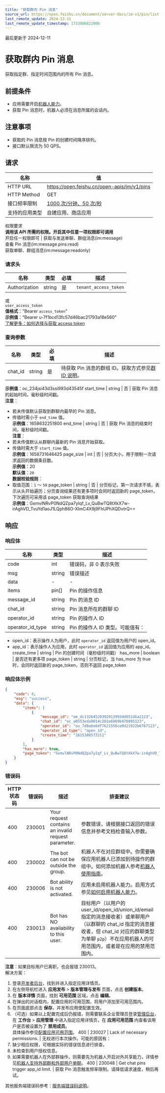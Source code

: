 ```yaml
---
title: "获取群内 Pin 消息"
source_url: https://open.feishu.cn/document/server-docs/im-v1/pin/list
last_remote_update: 2024-12-11
last_remote_update_timestamp: 1733886822000
---
```

最后更新于 2024-12-11

# 获取群内 Pin 消息

获取指定群、指定时间范围内的所有 Pin 消息。

## 前提条件

- 应用需要开启[机器人能力](https://open.feishu.cn/document/uAjLw4CM/ugTN1YjL4UTN24CO1UjN/trouble-shooting/how-to-enable-bot-ability)。
- 获取 Pin 消息时，机器人必须在消息所属的会话内。

## 注意事项

- 获取的 Pin 消息按 Pin 的创建时间降序排列。
- 接口默认限流为 50 QPS。

## 请求
名称 | 值
---|---
HTTP URL | https://open.feishu.cn/open-apis/im/v1/pins
HTTP Method | GET
接口频率限制 | [1000 次/分钟、50 次/秒](https://open.feishu.cn/document/ukTMukTMukTM/uUzN04SN3QjL1cDN)
支持的应用类型 | 自建应用、商店应用
权限要求  
            **调用该 API 所需的权限。开启其中任意一项权限即可调用**  
            开启任一权限即可 | 获取与发送单聊、群组消息(im:message)  
            查看 Pin 消息(im:message.pins:read)  
            获取单聊、群组消息(im:message:readonly)

### 请求头

名称 | 类型 | 必填 | 描述
--- | --- | --- | ---
Authorization | string | 是 | `tenant_access_token`  
或  
`user_access_token`  
**值格式**："Bearer `access_token`"  
**示例值**："Bearer u-7f1bcd13fc57d46bac21793a18e560"  
[了解更多：如何选择与获取 access token](https://open.feishu.cn/document/uAjLw4CM/ugTN1YjL4UTN24CO1UjN/trouble-shooting/how-to-choose-which-type-of-token-to-use)

### 查询参数

名称 | 类型 | 必填 | 描述
--- | --- | --- | ---
chat_id | string | 是 | 待获取 Pin 消息的群组 ID。获取方式参见[群 ID 说明](https://open.feishu.cn/document/uAjLw4CM/ukTMukTMukTM/reference/im-v1/chat-id-description)。  
**示例值**：oc_234jsi43d3ssi993d43545f
start_time | string | 否 | 获取 Pin 消息的起始时间，毫秒级时间戳。  
**注意**：  
- 若未传值默认获取到群聊内最早的 Pin 消息。  
- 传值时需小于 `end_time` 值。  
**示例值**：1658632251800
end_time | string | 否 | 获取 Pin 消息的结束时间，毫秒级时间戳。  
**注意**：  
- 若未传值默认从群聊内最新的 Pin 消息开始获取。  
- 传值时需大于 `start_time` 值。  
**示例值**：1658731646425
page_size | int | 否 | 分页大小，用于限制一次请求返回的数据条目数。  
**示例值**：20  
**默认值**：`20`  
**数据校验规则**：  
- 取值范围：`1` ～ `50`
page_token | string | 否 | 分页标记，第一次请求不填，表示从头开始遍历；分页查询结果还有更多项时会同时返回新的 page_token，下次遍历可采用该 page_token 获取查询结果  
**示例值**：GxmvlNRvP0NdQZpa7yIqf_Lv_QuBwTQ8tXkX7w-irAghVD_TvuYd1aoJ1LQph86O-XImC4X9j9FhUPhXQDvtrQ==

## 响应

### 响应体

名称 | 类型 | 描述
--- | --- | ---
code | int | 错误码，非 0 表示失败
msg | string | 错误描述
data | \- | \-
items | pin\[\] | Pin 的操作信息
message_id | string | Pin 的消息 ID
chat_id | string | Pin 消息所在的群聊 ID
operator_id | string | Pin 的操作人 ID
operator_id_type | string | Pin 的操作人 ID 类型。可能值有：  
- open_id：表示操作人为用户，此时 `operator_id` 返回值为用户的 open_id。  
- app_id：表示操作人为应用，此时 `operator_id` 返回值为应用的 app_id。
create_time | string | Pin 的创建时间（毫秒级时间戳）
has_more | boolean | 是否还有更多项
page_token | string | 分页标记，当 has_more 为 true 时，会同时返回新的 page_token，否则不返回 page_token

### 响应体示例
```json
{
    "code": 0,
    "msg": "success",
    "data": {
        "items": [
            {
                "message_id": "om_dc13264520392913993dd051dba2123",
                "chat_id": "oc_a0553eda9014c201e6969b478895123",
                "operator_id": "ou_7d8a6e6df7621556ce0d21922b6767123",
                "operator_id_type": "open_id",
                "create_time": "1615380573211"
            }
        ],
        "has_more": true,
        "page_token": "GxmvlNRvP0NdQZpa7yIqf_Lv_QuBwTQ8tXkX7w-irAghVD_TvuYd1aoJ1LQph86O-XImC4X9j9FhU123=="
    }
}
```

### 错误码

HTTP状态码 | 错误码 | 描述 | 排查建议
--- | --- | --- | ---
400 | 230001 | Your request contains an invalid request parameter. | 参数错误，请根据接口返回的错误信息并参考文档检查输入参数。
400 | 230002 | The bot can not be outside the group. | 机器人不在对应群组中。你需要确保应用机器人已添加到待操作的群组中。如何添加机器人参考[机器人使用指南](https://open.feishu.cn/document/ukTMukTMukTM/uATM04CMxQjLwEDN)。
400 | 230006 | Bot ability is not activated. | 应用未启用机器人能力。启用方式参见[如何启用机器人能力](https://open.feishu.cn/document/uAjLw4CM/ugTN1YjL4UTN24CO1UjN/trouble-shooting/how-to-enable-bot-ability)。
400 | 230013 | Bot has NO availability to this user. | 目标用户（以用户的 user_id/open_id/union_id/email 指定的消息接收者）或单聊用户（以群聊的 chat_id 指定的消息接收者，但 chat_id 对应的群聊类型为单聊 `p2p`）不在应用机器人的可用范围内，或者是在应用的禁用范围内。  
**注意**：如果目标用户已离职，也会报错 230013。  
解决方案：  
1. 登录[开发者后台](https://open.feishu.cn/app)，找到并进入指定应用详情页。  
2. 在左侧导航栏进入 **应用发布** >  **版本管理与发布** 页面，点击 **创建版本**。  
3. 在 **版本详情** 页面，找到 **可用范围** 区域，点击 **编辑**。  
4. 在弹出的对话框内，配置应用的可用范围，将用户添加至可用范围内。  
5. 在页面底部点击 **保存**，并发布应用使配置生效。  
6. （可选）如果以上配置完成后仍报错，则需要联系企业管理员登录[管理后台](https://feishu.cn/admin)，在 **工作台** > **应用管理** 中进入指定应用详情页，在 **应用可用范围** 内查看该用户是否被设置为了 **禁用成员**。  
具体操作参见[配置应用可用范围](https://open.feishu.cn/document/home/introduction-to-scope-and-authorization/availability)。
400 | 230027 | Lack of necessary permissions. | 无权进行本次操作。可能的原因有：  
1. 缺少相应权限，可根据实际的错误信息进行排查。  
2. 未检查到用户授权信息。  
3. 如果需要机器人在外部群操作，则需要先为机器人开启对外共享能力，详情参见[机器人支持外部群和外部用户单聊](https://open.feishu.cn/document/uAjLw4CM/ukzMukzMukzM/develop-robots/add-bot-to-external-group)。
400 | 230048 | Get chat pins trigger app_id limit. | 获取 Pin 消息触发频率限制。请降低请求速度，稍后再试。

其他服务端错误码参考：[服务端错误码说明](https://open.feishu.cn/document/ukTMukTMukTM/ugjM14COyUjL4ITN)。
